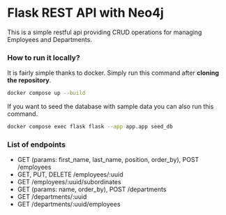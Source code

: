 # Flask REST API with Neo4j

This is a simple restful api providing CRUD operations for managing Employees and Departments.

### How to run it locally?

It is fairly simple thanks to docker. Simply run this command after **cloning the repository**.

```sh
docker compose up --build
```

If you want to seed the database with sample data you can also run this command.

```sh
docker compose exec flask flask --app app.app seed_db
```

### List of endpoints

- GET (params: first_name, last_name, position, order_by), POST /employees
- GET, PUT, DELETE /employees/:uuid
- GET /employees/:uuid/subordinates
- GET (params: name, order_by), POST /departments
- GET /departments/:uuid
- GET /departments/:uuid/employees
